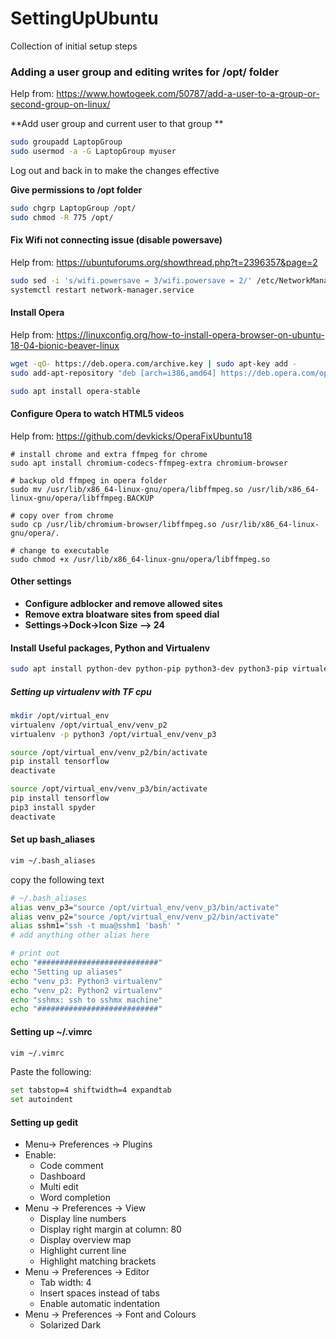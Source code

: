 # SettingUpUbuntu
Collection of initial setup steps

### Adding a user group and editing writes for /opt/ folder

Help from: https://www.howtogeek.com/50787/add-a-user-to-a-group-or-second-group-on-linux/

**Add user group and current user to that group **

```bash
sudo groupadd LaptopGroup
sudo usermod -a -G LaptopGroup myuser
```

Log out and back in to make the changes effective

**Give permissions to /opt folder**

```bash
sudo chgrp LaptopGroup /opt/
sudo chmod -R 775 /opt/
```

#### Fix Wifi not connecting issue (disable powersave)

Help from: https://ubuntuforums.org/showthread.php?t=2396357&page=2

```bash
sudo sed -i 's/wifi.powersave = 3/wifi.powersave = 2/' /etc/NetworkManager/conf.d/default-wifi-powersave-on.conf
systemctl restart network-manager.service
```

#### Install Opera

Help from: https://linuxconfig.org/how-to-install-opera-browser-on-ubuntu-18-04-bionic-beaver-linux

```bash
wget -qO- https://deb.opera.com/archive.key | sudo apt-key add -
sudo add-apt-repository "deb [arch=i386,amd64] https://deb.opera.com/opera-stable/ stable non-free"

sudo apt install opera-stable
```

#### Configure Opera to watch HTML5 videos

Help from: https://github.com/devkicks/OperaFixUbuntu18

```
# install chrome and extra ffmpeg for chrome
sudo apt install chromium-codecs-ffmpeg-extra chromium-browser

# backup old ffmpeg in opera folder
sudo mv /usr/lib/x86_64-linux-gnu/opera/libffmpeg.so /usr/lib/x86_64-linux-gnu/opera/libffmpeg.BACKUP

# copy over from chrome
sudo cp /usr/lib/chromium-browser/libffmpeg.so /usr/lib/x86_64-linux-gnu/opera/.

# change to executable
sudo chmod +x /usr/lib/x86_64-linux-gnu/opera/libffmpeg.so
```

#### Other settings

- **Configure adblocker and remove allowed sites**
- **Remove extra bloatware sites from speed dial**
- **Settings->Dock->Icon Size --> 24**

#### Install Useful packages, Python and Virtualenv

```bash
sudo apt install python-dev python-pip python3-dev python3-pip virtualenv vim-gnome tmux gedit-plugins
```

##### Setting up virtualenv with TF cpu

``` bash
mkdir /opt/virtual_env
virtualenv /opt/virtual_env/venv_p2
virtualenv -p python3 /opt/virtual_env/venv_p3

source /opt/virtual_env/venv_p2/bin/activate
pip install tensorflow
deactivate

source /opt/virtual_env/venv_p3/bin/activate
pip install tensorflow
pip3 install spyder
deactivate
```

#### Set up bash_aliases

```bash
vim ~/.bash_aliases
```

copy the following text

```bash
# ~/.bash_aliases
alias venv_p3="source /opt/virtual_env/venv_p3/bin/activate"
alias venv_p2="source /opt/virtual_env/venv_p2/bin/activate"
alias sshm1="ssh -t mua@sshm1 'bash' "
# add anything other alias here

# print out
echo "###########################"
echo "Setting up aliases"
echo "venv_p3: Python3 virtualenv"
echo "venv_p2: Python2 virtualenv"
echo "sshmx: ssh to sshmx machine"
echo "###########################"

```

#### Setting up ~/.vimrc

```bash
vim ~/.vimrc
```

Paste the following:

````bash
set tabstop=4 shiftwidth=4 expandtab
set autoindent
````

#### Setting up gedit

- Menu-> Preferences -> Plugins
- Enable:
  - Code comment
  - Dashboard
  - Multi edit
  - Word completion
- Menu -> Preferences -> View
  - Display line numbers
  - Display right margin at column: 80
  - Display overview map
  - Highlight current line
  - Highlight matching brackets
- Menu -> Preferences -> Editor
  - Tab width: 4
  - Insert spaces instead of tabs
  - Enable automatic indentation
- Menu -> Preferences -> Font and Colours
  - Solarized Dark
